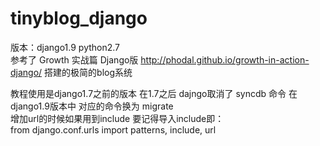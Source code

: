 # tinyblog_django
版本：django1.9 python2.7 <br>
参考了 Growth 实战篇 Django版 http://phodal.github.io/growth-in-action-django/
搭建的极简的blog系统<br>

教程使用是django1.7之前的版本 在1.7之后 dajngo取消了 syncdb 命令
在django1.9版本中 对应的命令换为 migrate <br>
增加url的时候如果用到include 要记得导入include即：<br>
from django.conf.urls import patterns, include, url
